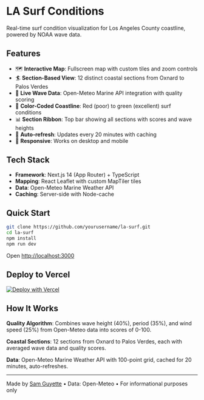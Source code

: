 # LA Surf Conditions

Real-time surf condition visualization for Los Angeles County coastline, powered by NOAA wave data.

## Features

- 🗺️ **Interactive Map**: Fullscreen map with custom tiles and zoom controls
- 🏄 **Section-Based View**: 12 distinct coastal sections from Oxnard to Palos Verdes
- 🌊 **Live Wave Data**: Open-Meteo Marine API integration with quality scoring
- 🎨 **Color-Coded Coastline**: Red (poor) to green (excellent) surf conditions
- 📊 **Section Ribbon**: Top bar showing all sections with scores and wave heights
- 🔄 **Auto-refresh**: Updates every 20 minutes with caching
- 📱 **Responsive**: Works on desktop and mobile

## Tech Stack

- **Framework**: Next.js 14 (App Router) + TypeScript
- **Mapping**: React Leaflet with custom MapTiler tiles
- **Data**: Open-Meteo Marine Weather API
- **Caching**: Server-side with Node-cache

## Quick Start

```bash
git clone https://github.com/yourusername/la-surf.git
cd la-surf
npm install
npm run dev
```

Open [http://localhost:3000](http://localhost:3000)

## Deploy to Vercel

[![Deploy with Vercel](https://vercel.com/button)](https://vercel.com/new/clone?repository-url=https://github.com/yourusername/la-surf)

## How It Works

**Quality Algorithm**: Combines wave height (40%), period (35%), and wind speed (25%) from Open-Meteo data into scores of 0-100.

**Coastal Sections**: 12 sections from Oxnard to Palos Verdes, each with averaged wave data and quality scores.

**Data**: Open-Meteo Marine Weather API with 100-point grid, cached for 20 minutes, auto-refreshes.

---

Made by [Sam Guyette](https://www.samguyette.com) • Data: Open-Meteo • For informational purposes only
